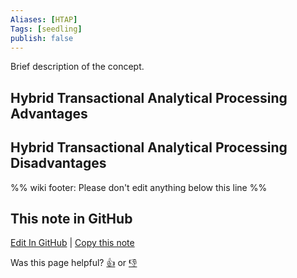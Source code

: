 ```yaml
---
Aliases: [HTAP]
Tags: [seedling]
publish: false
---
```


Brief description of the concept.

## Hybrid Transactional Analytical Processing Advantages

## Hybrid Transactional Analytical Processing Disadvantages

%% wiki footer: Please don't edit anything below this line %%

## This note in GitHub

<span class="git-footer">[Edit In GitHub](https://github.dev/data-engineering-community/data-engineering-wiki/blob/main/Concepts/Hybrid%20Transactional%20Analytical%20Processing.md "git-hub-edit-note") | [Copy this note](https://raw.githubusercontent.com/data-engineering-community/data-engineering-wiki/main/Concepts/Hybrid%20Transactional%20Analytical%20Processing.md "git-hub-copy-note")</span>

<span class="git-footer">Was this page helpful?
[👍](https://tally.so/r/mOaxjk?rating=Yes&url=https://dataengineering.wiki/Concepts/Hybrid%20Transactional%20Analytical%20Processing) or [👎](https://tally.so/r/mOaxjk?rating=No&url=https://dataengineering.wiki/Concepts/Hybrid%20Transactional%20Analytical%20Processing)</span>
